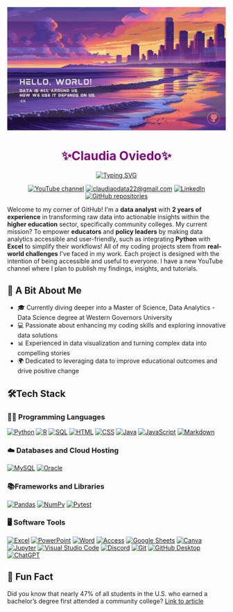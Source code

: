<!-- MasterHead -->
<a href="https://github.com/coviedo22-creator/Helloworld/blob/main/GitHub-Cover.gif">
  <img src="https://github.com/coviedo22-creator/Helloworld/blob/main/GitHub-Cover.gif" alt="Fallout GIF" style="width:auto; height:auto"/>
</a>

<h1 align="center" style="color:purple"> ✨Claudia Oviedo✨</h1>
<!-- Intro Typing SVG -->
<p align="center">
<a href="https://git.io/typing-svg"><img src="https://readme-typing-svg.demolab.com?font=Gugi&size=25&pause=1000&color=FFB202&width=435&lines=Data+analyst+in+higher+education;Educator+and+explorer+of+knowledge;Love+to+transform+data+into+insights;Join+my+quest+as+a+data+alchemist!" alt="Typing SVG" /></a>
</p>

<!-- Social Media & Contact -->
  <p align="center">
    <a href="https://www.youtube.com/@claudia-data-alchemist">
      <img alt="YouTube channel" title="Subscribe to my YouTube channel"
      src="https://custom-icon-badges.demolab.com/badge/-Subscribe-red?style=for-the-badge&logo=video&logoColor=white"/></a>
    <a href="mailto:claudiaodata22@gmail.com">
      <img alt="claudiaodata22@gmail.com" title="Contact me"
      src="https://custom-icon-badges.demolab.com/badge/-Email-purple?style=for-the-badge&logo=mention&logoColor=white"/></a>
    <a href="https://www.linkedin.com/in/claudiaoviedo">
      <img alt="LinkedIn" title="Connect with me"
      src="https://custom-icon-badges.demolab.com/badge/-LinkedInn-blue?style=for-the-badge&logo=workflow&logoColor=white"/></a>
    <a href="https://github.com/coviedo22-creator/coviedo22-creator/projects?query=is%3Aopen">
      <img alt="GitHub repositories" title="My Repositories"
      src="https://custom-icon-badges.demolab.com/badge/-My%20Repos-darkgreen?style=for-the-badge&logoColor=white&logo=repo"/></a>
  </p>

<!-- Intro -->
Welcome to my corner of GitHub! I'm a **data analyst** with **2 years of experience** in transforming raw data into actionable insights within the **higher education** sector, specifically community colleges. My current mission? To empower **educators** and **policy leaders** by making data analytics accessible and user-friendly, such as integrating **Python** with **Excel** to simplify their workflows! All of my coding projects stem from **real-world challenges** I've faced in my work. Each project is designed with the intention of being accessible and useful to everyone. I have a new YouTube channel where I plan to publish my findings, insights, and tutorials.

## 🌱 A Bit About Me
- 🎓 Currently diving deeper into a Master of Science, Data Analytics - Data Science degree at Western Governors University
- 💻 Passionate about enhancing my coding skills and exploring innovative data solutions
- 📊 Experienced in data visualization and turning complex data into compelling stories
- 🌍 Dedicated to leveraging data to improve educational outcomes and drive positive change

## 🛠️Tech Stack
  <!-- Some badges are from https://github.com/Ileriayo/markdown-badges -->

  <h3>👩‍💻 Programming Languages</h3>

  <p>
      <a href="#"><img alt="Python" src="https://img.shields.io/badge/Python-14354C.svg?logo=python&logoColor=white"></a>
      <a href="#"><img alt="R" src="https://img.shields.io/badge/R-276DC3.svg?logo=r&logoColor=white"></a>
      <a href="#"><img alt="SQL" src="https://custom-icon-badges.demolab.com/badge/SQL-025E8C.svg?logo=database&logoColor=white"></a>
      <a href="#"><img alt="HTML" src="https://img.shields.io/badge/HTML-E34F26.svg?logo=html5&logoColor=white"></a>
      <a href="#"><img alt="CSS" src="https://img.shields.io/badge/CSS-1572B6.svg?logo=css3&logoColor=white"></a>
      <a href="#"><img alt="Java" src="https://custom-icon-badges.demolab.com/badge/Java-007396.svg?logo=java&logoColor=white"></a>
      <a href="#"><img alt="JavaScript" src="https://img.shields.io/badge/JavaScript-F7DF1E.svg?logo=javascript&logoColor=black"></a>
      <a href="#"><img alt="Markdown" src="https://img.shields.io/badge/Markdown-000000.svg?logo=markdown&logoColor=white"></a>
  </p>

  <h3>☁️ Databases and Cloud Hosting</h3>

  <p>
      <a href="#"><img alt="MySQL" src="https://img.shields.io/badge/MySQL-00f.svg?logo=mysql&logoColor=white"></a>
      <a href="#"><img alt="Oracle" src ="https://img.shields.io/badge/Oracle-F00000.svg?logo=oracle&logoColor=white"></a>
  </p>

<h3>📚Frameworks and Libraries</h3>

  <p>
      <a href="#"><img alt="Pandas" src="https://img.shields.io/badge/Pandas-150458.svg?logo=pandas&logoColor=white"></a>
      <a href="#"><img alt="NumPy" src="https://img.shields.io/badge/Numpy-013243.svg?logo=numpy&logoColor=white"></a>
      <a href="#"><img alt="Pytest" src="https://img.shields.io/badge/Pytest-0A9EDC.svg?logo=pytest&logoColor=white"></a> 
  </p>

  <h3>🖥️ Software Tools</h3>

  <p>
      <a href="#"><img alt="Excel" src="https://img.shields.io/badge/Microsoft_Excel-217346.svg?logo=microsoft-excel&logoColor=white"></a>
      <a href="#"><img alt="PowerPoint" src="https://img.shields.io/badge/Microsoft_PowerPoint-B7472A?logo=microsoft-powerpoint&logoColor=white)"></a>
      <a href="#"><img alt="Word" src="https://img.shields.io/badge/Microsoft_Word-2B579A?logo=microsoft-word&logoColor=white"></a>
      <a href="#"><img alt="Access" src="https://img.shields.io/badge/Microsoft_Access-A4373A?logo=microsoft-access&logoColor=white"></a>
      <a href="#"><img alt="Google Sheets" src="https://img.shields.io/badge/Sheets-34A853.svg?logo=google%20sheets&logoColor=white"></a>
      <a href="#"><img alt="Canva" src="https://img.shields.io/badge/Canva-%2300C4CC.svg?logo=Canva&logoColor=white"></a>
      <a href="#"><img alt="Jupyter" src="https://img.shields.io/badge/Jupyter-F37626.svg?logo=Jupyter&logoColor=white"></a>
      <a href="#"><img alt="Visual Studio Code" src="https://img.shields.io/badge/Visual%20Studio%20Code-0078d7.svg?logo=visual-studio-code&logoColor=white"></a>
      <a href="#"><img alt="Discord" src="https://img.shields.io/badge/-Discord-5865F2.svg?logo=discord&logoColor=white"></a>
      <a href="#"><img alt="Git" src="https://img.shields.io/badge/Git-F05033.svg?logo=git&logoColor=white"></a>
      <a href="#"><img alt="GitHub Desktop" src="https://img.shields.io/badge/GitHub%20Desktop-8034A9.svg?logo=github&logoColor=white"></a>
      <a href="#"><img alt="ChatGPT" src="https://img.shields.io/badge/chatGPT-74aa9c?logo=openai&logoColor=white"></a>
  </p>

## 🌟 Fun Fact
Did you know that nearly 47% of all students in the U.S. who earned a bachelor’s degree first attended a community college? [Link to article](https://nscresearchcenter.org/snapshotreport-twoyearcontributionfouryearcompletions26/)

